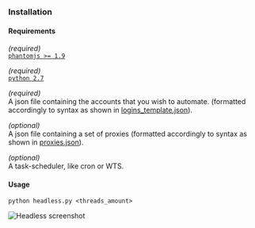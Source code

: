 ### Installation
#### Requirements
*(required)*  
[`phantomjs >= 1.9`](http://phantomjs.org/)

*(required)*  
[`python 2.7`](http://www.python.org/download/)

*(required)*  
A json file containing the accounts that you wish to automate. (formatted accordingly to syntax as shown in [logins_template.json](headless/json/logins_template.json)).

*(optional)*  
A json file containing a set of proxies (formatted accordingly to syntax as shown in [proxies.json](headless/json/proxies.json)).

*(optional)*  
A task-scheduler, like cron or WTS.
#### Usage
`python headless.py <threads_amount>`

<img style="display:inline;" alt="Headless screenshot" src="http://i.imgur.com/0bHMTKv.png"/>